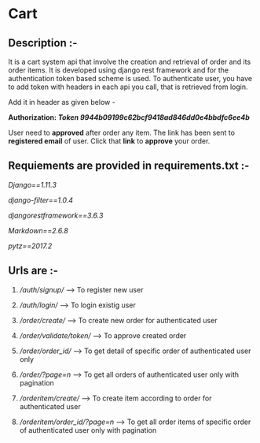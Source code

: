 # Cart

## Description :-

It is a cart system api that involve the creation and retrieval of order and its order items.
It is developed using django rest framework and for the authentication token based scheme is used.
To authenticate user, you have to add token with headers in each api you call, that is retrieved from login.

Add it in header as given below -

__Authorization: _Token 9944b09199c62bcf9418ad846dd0e4bbdfc6ee4b___

User need to __approved__ after order any item.
The link has been sent to __registered email__ of user.
Click that __link__ to __approve__ your order.

## Requiements are provided in requirements.txt :-

_Django==1.11.3_

_django-filter==1.0.4_

_djangorestframework==3.6.3_

_Markdown==2.6.8_

_pytz==2017.2_

## Urls are :-

1. _/auth/signup/_ --> To register new user

1. _/auth/login/_ --> To login existig user

1. _/order/create/_ --> To create new order for authenticated user

1. _/order/validate/token/_ --> To approve created order

1. _/order/order_id/_ --> To get detail of specific order of authenticated user only

1. _/order/?page=n_ --> To get all orders of authenticated user only with pagination

1. _/orderitem/create/_ --> To create item according to order for authenticated user

1. _/orderitem/order_id/?page=n_ --> To get all order items of specific order of authenticated user only with pagination
